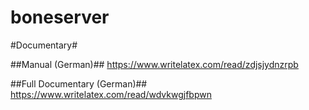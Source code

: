 boneserver
==========

#Documentary#

##Manual (German)##
https://www.writelatex.com/read/zdjsjydnzrpb

##Full Documentary (German)##
https://www.writelatex.com/read/wdvkwgjfbpwn

